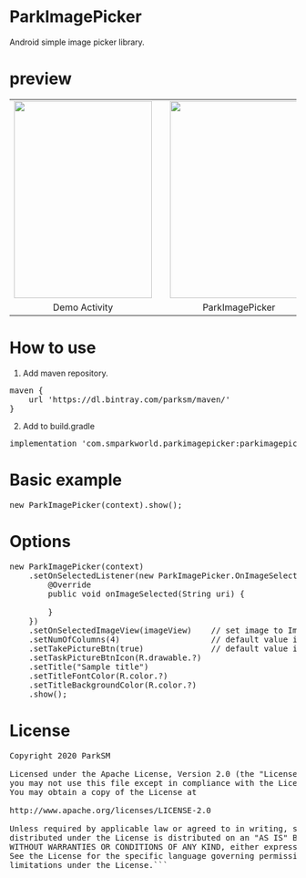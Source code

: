 # ParkImagePicker
Android simple image picker library.

# preview
<table border = 0>
    <tr>
      <td><img width = "242" height = "346" src = "https://user-images.githubusercontent.com/47319426/79068135-9ebe5580-7cff-11ea-9ab9-a791f5787ade.jpg"></td>
      <td></td>
      <td><img width = "242" height = "346" src = "https://user-images.githubusercontent.com/47319426/79068142-abdb4480-7cff-11ea-99a8-46fae143b018.jpg"></td>
      <td></td>
      <td><img width = "242" height = "346" src = "https://user-images.githubusercontent.com/47319426/79068148-b4cc1600-7cff-11ea-94c9-dab22a5a810d.jpg"></td>
    </tr>
    <tr>
        <td align='center'>Demo Activity</td>
        <td></td>
        <td align='center'>ParkImagePicker</td>
        <td></td>
        <td align='center'>Selected image</td>
    </tr>
</table>


# How to use
1. Add maven repository.
<pre>
maven {
    url 'https://dl.bintray.com/parksm/maven/'
}
</pre>
2. Add to build.gradle
<pre>
implementation 'com.smparkworld.parkimagepicker:parkimagepicker:1.0.0'
</pre>


# Basic example
<pre>
new ParkImagePicker(context).show();
</pre>


# Options
<pre>
new ParkImagePicker(context)
    .setOnSelectedListener(new ParkImagePicker.OnImageSelectedListener() {
        @Override
        public void onImageSelected(String uri) {

        }
    })
    .setOnSelectedImageView(imageView)    // set image to ImageView.
    .setNumOfColumns(4)                   // default value is 3.
    .setTakePictureBtn(true)              // default value is true.
    .setTaskPictureBtnIcon(R.drawable.?)
    .setTitle("Sample title")
    .setTitleFontColor(R.color.?)
    .setTitleBackgroundColor(R.color.?)
    .show();
</pre>


# License
<pre>
Copyright 2020 ParkSM

Licensed under the Apache License, Version 2.0 (the "License");
you may not use this file except in compliance with the License.
You may obtain a copy of the License at

http://www.apache.org/licenses/LICENSE-2.0

Unless required by applicable law or agreed to in writing, software
distributed under the License is distributed on an "AS IS" BASIS,
WITHOUT WARRANTIES OR CONDITIONS OF ANY KIND, either express or implied.
See the License for the specific language governing permissions and
limitations under the License.```
</pre>
